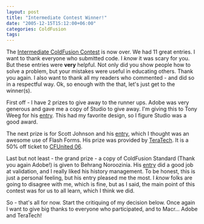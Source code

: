 ```yaml
---
layout: post
title: "Intermediate Contest Winner!"
date: "2005-12-15T15:12:00+06:00"
categories: ColdFusion 
tags: 
---
```


The <a href="http://ray.camdenfamily.com/index.cfm/2005/10/30/Intermediate-ColdFusion-Contest">Intermediate  ColdFusion Contest</a> is now over. We had 11 great entries. I want to thank  everyone who submitted code. I <i>know</i> it was scary for you. But these entries were <b>very</b> helpful. Not only did you show people how to solve a problem, but your mistakes were useful in educating others. Thank you again. I also want to thank all my readers who commented - and did so in a respectful way. Ok, so enough with the that, let's just get to the winner(s).

First off - I have 2 prizes to give away to the runner ups. Adobe was very generous and gave me a copy of Studio to give away. I'm giving this to Tony Weeg for his <a href="http://ray.camdenfamily.com/index.cfm/2005/12/12/Intermediate-Contest-Entry-10">entry</a>. This had my favorite design, so I figure Studio was a good award. 

The next prize is for Scott Johnson and his <a href="http://ray.camdenfamily.com/index.cfm/2005/12/1/Intermediate-Contest-Entry-8">entry</a>, which I thought was an awesome use of Flash Forms. His prize was provided by <a href="http://www.teratech.com">TeraTech</a>. It is a 50% off ticket to <a href="http://www.cfunited.org">CFUnited 06</a>. 

Last but not least - the grand prize - a copy of ColdFusion Standard (Thank you again Adobe!) is given to Behrang Noroozinia. His <a href="http://ray.camdenfamily.com/index.cfm/2005/11/23/Intermediate-Contest-Entry-4">entry</a> did a good job at validation, and I really liked his history management. To be honest, this is just a personal feeling, but his entry pleased me the most. I <i>know</i> folks are going to disagree with me, which is fine, but as I said, the main point of this contest was for us to all learn, which I think we did.

So - that's all for now. Start the critiquing of my decision below. Once again I want to give big thanks to everyone who participated, and to Macr... Adobe and TeraTech!